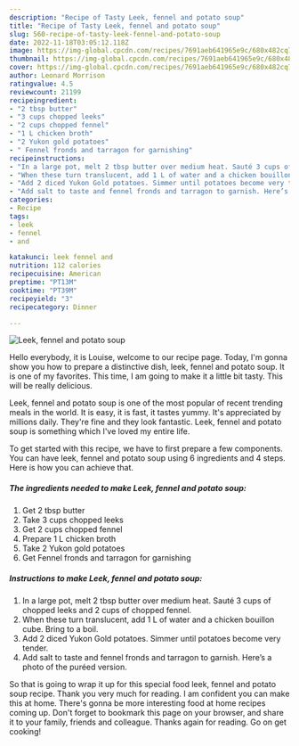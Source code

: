 ```yaml
---
description: "Recipe of Tasty Leek, fennel and potato soup"
title: "Recipe of Tasty Leek, fennel and potato soup"
slug: 560-recipe-of-tasty-leek-fennel-and-potato-soup
date: 2022-11-18T03:05:12.118Z
image: https://img-global.cpcdn.com/recipes/7691aeb641965e9c/680x482cq70/leek-fennel-and-potato-soup-recipe-main-photo.jpg
thumbnail: https://img-global.cpcdn.com/recipes/7691aeb641965e9c/680x482cq70/leek-fennel-and-potato-soup-recipe-main-photo.jpg
cover: https://img-global.cpcdn.com/recipes/7691aeb641965e9c/680x482cq70/leek-fennel-and-potato-soup-recipe-main-photo.jpg
author: Leonard Morrison
ratingvalue: 4.5
reviewcount: 21199
recipeingredient:
- "2 tbsp butter"
- "3 cups chopped leeks"
- "2 cups chopped fennel"
- "1 L chicken broth"
- "2 Yukon gold potatoes"
- " Fennel fronds and tarragon for garnishing"
recipeinstructions:
- "In a large pot, melt 2 tbsp butter over medium heat. Sauté 3 cups of chopped leeks and 2 cups of chopped fennel."
- "When these turn translucent, add 1 L of water and a chicken bouillon cube. Bring to a boil."
- "Add 2 diced Yukon Gold potatoes. Simmer until potatoes become very tender."
- "Add salt to taste and fennel fronds and tarragon to garnish. Here’s a photo of the puréed version."
categories:
- Recipe
tags:
- leek
- fennel
- and

katakunci: leek fennel and 
nutrition: 112 calories
recipecuisine: American
preptime: "PT13M"
cooktime: "PT39M"
recipeyield: "3"
recipecategory: Dinner

---
```



![Leek, fennel and potato soup](https://img-global.cpcdn.com/recipes/7691aeb641965e9c/680x482cq70/leek-fennel-and-potato-soup-recipe-main-photo.jpg)

Hello everybody, it is Louise, welcome to our recipe page. Today, I'm gonna show you how to prepare a distinctive dish, leek, fennel and potato soup. It is one of my favorites. This time, I am going to make it a little bit tasty. This will be really delicious.



Leek, fennel and potato soup is one of the most popular of recent trending meals in the world. It is easy, it is fast, it tastes yummy. It's appreciated by millions daily. They're fine and they look fantastic. Leek, fennel and potato soup is something which I've loved my entire life.


To get started with this recipe, we have to first prepare a few components. You can have leek, fennel and potato soup using 6 ingredients and 4 steps. Here is how you can achieve that.

<!--inarticleads1-->

##### The ingredients needed to make Leek, fennel and potato soup:

1. Get 2 tbsp butter
1. Take 3 cups chopped leeks
1. Get 2 cups chopped fennel
1. Prepare 1 L chicken broth
1. Take 2 Yukon gold potatoes
1. Get  Fennel fronds and tarragon for garnishing




<!--inarticleads2-->

##### Instructions to make Leek, fennel and potato soup:

1. In a large pot, melt 2 tbsp butter over medium heat. Sauté 3 cups of chopped leeks and 2 cups of chopped fennel.
1. When these turn translucent, add 1 L of water and a chicken bouillon cube. Bring to a boil.
1. Add 2 diced Yukon Gold potatoes. Simmer until potatoes become very tender.
1. Add salt to taste and fennel fronds and tarragon to garnish. Here’s a photo of the puréed version.




So that is going to wrap it up for this special food leek, fennel and potato soup recipe. Thank you very much for reading. I am confident you can make this at home. There's gonna be more interesting food at home recipes coming up. Don't forget to bookmark this page on your browser, and share it to your family, friends and colleague. Thanks again for reading. Go on get cooking!
